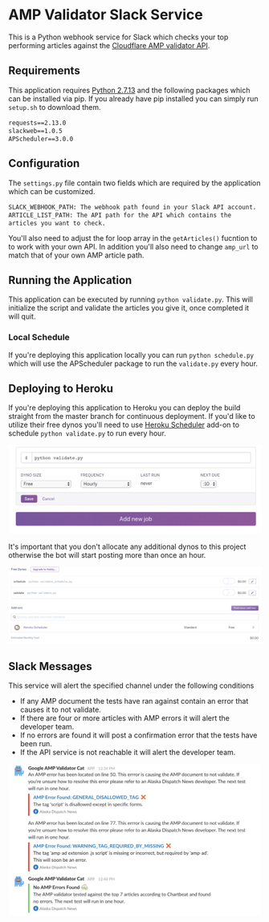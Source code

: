 # AMP Validator Slack Service
This is a Python webhook service for Slack which checks your top performing articles against the [Cloudflare AMP validator API](https://blog.cloudflare.com/amp-validator-api/).


## Requirements
This application requires [Python 2.7.13](https://www.python.org/) and the following packages which can be installed via pip. If you already have pip installed you can simply run `setup.sh` to download them.

```
requests==2.13.0
slackweb==1.0.5
APScheduler==3.0.0
```


## Configuration
The `settings.py` file contain two fields which are required by the application which can be customized.

```
SLACK_WEBHOOK_PATH: The webhook path found in your Slack API account.
ARTICLE_LIST_PATH: The API path for the API which contains the articles you want to check.

```

You'll also need to adjust the for loop array in the `getArticles()` fucntion to to work with your own API. In addition you'll also need to change `amp_url` to match that of your own AMP article path.


## Running the Application
This application can be executed by running `python validate.py`. This will initialize the script and validate the articles you give it, once completed it will quit.

### Local Schedule
If you're deploying this application locally you can run `python schedule.py` which will use the APScheduler package to run the `validate.py` every hour.



## Deploying to Heroku
If you're deploying this application to Heroku you can deploy the build straight from the master branch for continuous deployment. If you'd like to utilize their free dynos you'll need to use [Heroku Scheduler](https://elements.heroku.com/addons/scheduler) add-on to schedule `python validate.py` to run every hour.

![Scheduler Setup](assets/heroku_01.png)

It's important that you don't allocate any additional dynos to this project otherwise the bot will start posting more than once an hour.

![Dyno Setup](assets/heroku_02.png)


## Slack Messages
This service will alert the specified channel under the following conditions

* If any AMP document the tests have ran against contain an error that causes it to not validate.
* If there are four or more articles with AMP errors it will alert the developer team.
* If no errors are found it will post a confirmation error that the tests have been run.
* If the API service is not reachable it will alert the developer team.

![Example](assets/example.png)  
